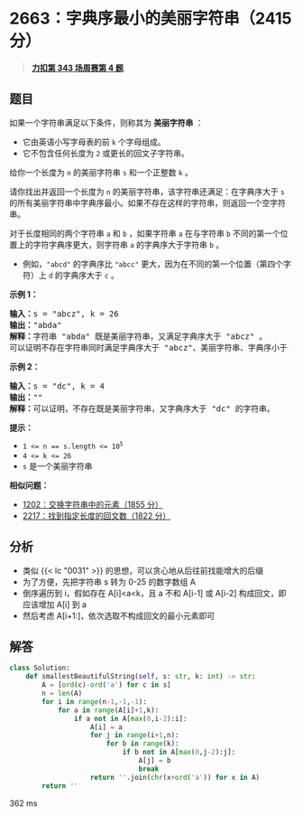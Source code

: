 # 2663：字典序最小的美丽字符串（2415 分）


> <u>**[力扣第 343 场周赛第 4 题](https://leetcode.cn/problems/lexicographically-smallest-beautiful-string/)**</u>

## 题目

<p>如果一个字符串满足以下条件，则称其为 <strong>美丽字符串</strong> ：</p>

<ul>
<li>它由英语小写字母表的前 <code>k</code> 个字母组成。</li>
<li>它不包含任何长度为 <code>2</code> 或更长的回文子字符串。</li>
</ul>

<p>给你一个长度为 <code>n</code> 的美丽字符串 <code>s</code> 和一个正整数 <code>k</code> 。</p>

<p>请你找出并返回一个长度为 <code>n</code> 的美丽字符串，该字符串还满足：在字典序大于 <code>s</code> 的所有美丽字符串中字典序最小。如果不存在这样的字符串，则返回一个空字符串。</p>

<p>对于长度相同的两个字符串 <code>a</code> 和 <code>b</code> ，如果字符串 <code>a</code> 在与字符串 <code>b</code> 不同的第一个位置上的字符字典序更大，则字符串 <code>a</code> 的字典序大于字符串 <code>b</code> 。</p>

<ul>
<li>例如，<code>"abcd"</code> 的字典序比 <code>"abcc"</code> 更大，因为在不同的第一个位置（第四个字符）上 <code>d</code> 的字典序大于 <code>c</code> 。</li>
</ul>



<p><strong>示例 1：</strong></p>

<pre>
<strong>输入：</strong>s = "abcz", k = 26
<strong>输出：</strong>"abda"
<strong>解释：</strong>字符串 "abda" 既是美丽字符串，又满足字典序大于 "abcz" 。
可以证明不存在字符串同时满足字典序大于 "abcz"、美丽字符串、字典序小于 "abda" 这三个条件。
</pre>

<p><strong>示例 2：</strong></p>

<pre>
<strong>输入：</strong>s = "dc", k = 4
<strong>输出：</strong>""
<strong>解释：</strong>可以证明，不存在既是美丽字符串，又字典序大于 "dc" 的字符串。</pre>



<p><strong>提示：</strong></p>

<ul>
<li><code>1 &lt;= n == s.length &lt;= 10<sup>5</sup></code></li>
<li><code>4 &lt;= k &lt;= 26</code></li>
<li><code>s</code> 是一个美丽字符串</li>
</ul>


**相似问题：**
- [1202：交换字符串中的元素（1855 分）](/leetcode/1202)
- [2217：找到指定长度的回文数（1822 分）](/leetcode/2217)


## 分析

- 类似 {{< lc  "0031" >}} 的思想，可以贪心地从后往前找能增大的后缀
- 为了方便，先把字符串 s 转为 0-25 的数字数组 A
- 倒序遍历到 i，假如存在 A[i]<a<k，且 a 不和 A[i-1] 或 A[i-2] 构成回文，即应该增加 A[i] 到 a
- 然后考虑 A[i+1:]，依次选取不构成回文的最小元素即可

## 解答


```python
class Solution:
    def smallestBeautifulString(self, s: str, k: int) -> str:
        A = [ord(c)-ord('a') for c in s]
        n = len(A)
        for i in range(n-1,-1,-1):
            for a in range(A[i]+1,k):
                if a not in A[max(0,i-2):i]:
                    A[i] = a
                    for j in range(i+1,n):
                        for b in range(k):
                            if b not in A[max(0,j-2):j]:
                                A[j] = b
                                break
                    return ''.join(chr(x+ord('a')) for x in A)
        return ''
```
362 ms
